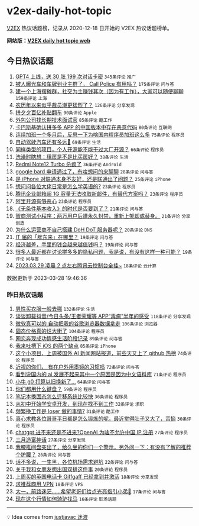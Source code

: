# v2ex-daily-hot-topic

[V2EX](https://www.v2ex.com/) 热议话题榜，记录从 2020-12-18 日开始的 V2EX 热议话题榜单。

**网站版：[V2EX daily hot topic web](https://boojack.github.io/v2ex-daily-hot-topic-web/)**

## 今日热议话题

<!-- TODAY BEGIN -->

1. [GPT4 上线，送 30 张 199 次对话卡密](https://www.v2ex.com/t/927773) `345条评论` `推广`
1. [被人曝光车和车牌到业主群了， Call Police 有用吗？](https://www.v2ex.com/t/927867) `175条评论` `问与答`
1. [建一个上海摆摊群，社交为主赚钱其次（因为有工作），大家可以随便聊聊](https://www.v2ex.com/t/927761) `159条评论` `上海`
1. [农历年以来似乎裁员潮更猛烈了？](https://www.v2ex.com/t/927715) `126条评论` `分享发现`
1. [拼夕夕百亿补贴翻车](https://www.v2ex.com/t/927771) `90条评论` `Apple`
1. [外包公司找长期技术面试官](https://www.v2ex.com/t/927709) `85条评论` `酷工作`
1. [卡巴斯基确认拼多多 APP 的中国版本中存在恶意代码](https://www.v2ex.com/t/927716) `80条评论` `互联网`
1. [连续加班一个多月后，反思一下为啥国内程序员加班这么多](https://www.v2ex.com/t/927862) `75条评论` `程序员`
1. [自动驾驶汽车还有多远🚗](https://www.v2ex.com/t/927737) `69条评论` `生活`
1. [同样类型的项目，个人开源能不能干过大厂开源？](https://www.v2ex.com/t/927837) `66条评论` `程序员`
1. [洗澡时瞎想：租房是不是比买房好？](https://www.v2ex.com/t/927920) `38条评论` `生活`
1. [Redmi Note12 Turbo 杀疯了](https://www.v2ex.com/t/927951) `36条评论` `Android`
1. [google bard 申请通过了，有啥想问的来聊聊](https://www.v2ex.com/t/927868) `28条评论` `问与答`
1. [是 iPhone 对联通本身不友好，还是联通出了问题？](https://www.v2ex.com/t/927745) `25条评论` `iPhone`
1. [想问问各位大佬日常是怎么学英语的?](https://www.v2ex.com/t/927848) `23条评论` `程序员`
1. [腾讯企业邮箱超 1G 容量无法收取新邮件，有替代方案吗？](https://www.v2ex.com/t/927830) `23条评论` `程序员`
1. [阿里开源有够恶心](https://www.v2ex.com/t/927821) `23条评论` `程序员`
1. [《无条件基本收入》的时代是否要到了？](https://www.v2ex.com/t/927903) `21条评论` `问与答`
1. [智商测试小程序：两万用户后遭永久封禁，重新上架却成替身。](https://www.v2ex.com/t/927747) `21条评论` `分享创造`
1. [为什么运营商不自己搭建 DoH DoT 服务器呢？](https://www.v2ex.com/t/927891) `20条评论` `DNS`
1. [IT 届的「胖东来」在哪里？](https://www.v2ex.com/t/927841) `19条评论` `问与答`
1. [经济越差，手里的钱会越来越值钱吗？](https://www.v2ex.com/t/927819) `19条评论` `问与答`
1. [很多人最近都在讨论拼多多的隐私问题，我是说，有没有这样一种可能？](https://www.v2ex.com/t/927740) `19条评论` `问与答`
1. [2023.03.29 凌晨 2 点左右腾讯云控制台全挂~](https://www.v2ex.com/t/928016) `18条评论` `云计算`

数据更新于 2023-03-28 19:46:36

<!-- TODAY END -->

### 昨日热议话题

<!-- YESTERDAY BEGIN -->

1. [男性买衣服一般去哪](https://www.v2ex.com/t/927439) `132条评论` `生活`
1. [谈谈卸载抖音/今日头条/王者荣耀等 APP“毒瘤”半年的感受](https://www.v2ex.com/t/927404) `118条评论` `分享发现`
1. [微软真可以的 自动把我的谷歌浏览器数据拿走](https://www.v2ex.com/t/927414) `106条评论` `浏览器`
1. [固态价格真的烂大街了](https://www.v2ex.com/t/927492) `104条评论` `程序员`
1. [网恋奔现成功情感生活阶段记录](https://www.v2ex.com/t/927424) `89条评论` `问与答`
1. [我来吐槽下 iOS 的两个缺点](https://www.v2ex.com/t/927522) `85条评论` `iPhone`
1. [这个小项目，上周被国外 AI 新闻网站报道，前些天又上了 github 热榜](https://www.v2ex.com/t/927433) `74条评论` `程序员`
1. [近视的你们， 有在户外用墨镜的习惯吗](https://www.v2ex.com/t/927385) `72条评论` `问与答`
1. [看到说国内的 ai 发展不起来其中一个原因是因为中文语料库](https://www.v2ex.com/t/927530) `71条评论` `程序员`
1. [小牛 g0 打算以旧换新了...](https://www.v2ex.com/t/927408) `64条评论` `问与答`
1. [你们都用什么键盘？](https://www.v2ex.com/t/927640) `59条评论` `程序员`
1. [笔记本换固态怎么迁移系统比较快](https://www.v2ex.com/t/927546) `36条评论` `程序员`
1. [从初中开始学安卓开发，到现在找不到工作](https://www.v2ex.com/t/927608) `32条评论` `求职`
1. [频繁换工作是 loser 做的事情?](https://www.v2ex.com/t/927646) `31条评论` `酷工作`
1. [真心求教各位哥哥平日都是怎么锻炼的呢，最近觉得肚子又大了，苦恼](https://www.v2ex.com/t/927575) `30条评论` `程序员`
1. [chatgpt 进不来还是不进来?OpenAI 为啥不允许中国 IP 注册](https://www.v2ex.com/t/927619) `27条评论` `程序员`
1. [三月造富神话](https://www.v2ex.com/t/927588) `27条评论` `分享发现`
1. [我腰椎间盘突出了，给久坐的你们一个警示，另外问一下：有没有了解的推荐个护腰？](https://www.v2ex.com/t/927622) `26条评论` `问与答`
1. [话不多说，一生黑，各位机场需求避坑](https://www.v2ex.com/t/927618) `22条评论` `问与答`
1. [关于我和女朋友想出国双排这件事](https://www.v2ex.com/t/927494) `20条评论` `程序员`
1. [上周买的英国电话卡 Giffgaff 已经拿到并激活](https://www.v2ex.com/t/927459) `18条评论` `分享发现`
1. [求推荐商用 VPN](https://www.v2ex.com/t/927437) `18条评论` `VPS`
1. [大一，前路迷茫......希望老哥们给点光亮指引小弟🫡](https://www.v2ex.com/t/927661) `17条评论` `问与答`
1. [现在这个行情如何骑驴找马](https://www.v2ex.com/t/927421) `16条评论` `职场话题`

<!-- YESTERDAY END -->

---

💡 Idea comes from [justjavac 迷渡](https://github.com/justjavac/)
